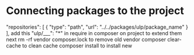# Connecting packages to the project
  "repositories": [
    { 
      "type": "path", 
      "url": "../../packages/ulp/package_name" 
    } 
  ], 
  add this 
  "ulp/___": "*" 
  in require in composer on project to extend them next
  rm -rf vendor composer.lock 
  to remove old vendor 
  composer clear-cache to clean cache 
  composer install to install new